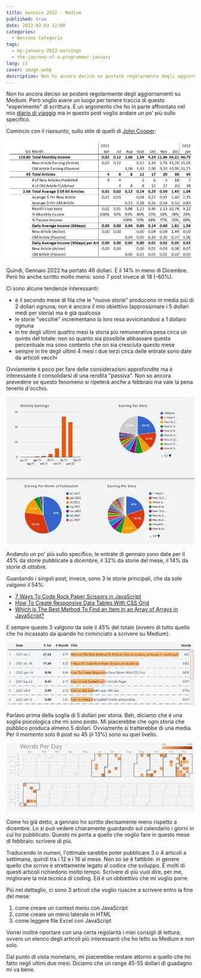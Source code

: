 ```yaml
---
title: Gennaio 2022 - Medium
published: true
date: 2022-02-03 12:00
categories:
  - Nessuna Categoria
tags:
  - my-january-2022-earnings
  - the-journey-of-a-programmer-january
lang: it
cover: image.webp
description: Non ho ancora deciso se posterò regolarmente degli aggiornamenti su Medium. Però voglio avere un luogo per tenere traccia di questo "esperimento" di scrittura. È un argomento che ho in parte affrontato nel mio [diario di viaggio](https://el3um4s.medium.com/the-journey-of-a-programmer-january-2022-65b46994dfa1) ma in questo post voglio andare un po' più sullo specifico.
---
```


Non ho ancora deciso se posterò regolarmente degli aggiornamenti su Medium. Però voglio avere un luogo per tenere traccia di questo "esperimento" di scrittura. È un argomento che ho in parte affrontato nel mio [diario di viaggio](https://el3um4s.medium.com/the-journey-of-a-programmer-january-2022-65b46994dfa1) ma in questo post voglio andare un po' più sullo specifico.

Comincio con il riassunto, sullo stile di quelli di [John Cooper](https://medium.com/@John_Cooper):

![Immagine](./earning.webp)

Quindi, Gennaio 2022 ha portato 46 dollari. È il 14% in meno di Dicembre. Però ho anche scritto molto meno: sono 7 post invece di 18 (-60%).

Ci sono alcune tendenze interessanti:

- è il secondo mese di fila che le "nuove storie" producono in media più di 2 dollari ognuna; non è ancora il mio obiettivo (approssimare i 5 dollari medi per storia) ma è già qualcosa
- le storie "vecchie" incrementano la loro resa avvicinandosi a 1 dollaro ognuna
- in tre degli ultimi quattro mesi la storia più remunerativa pesa circa un quinto del totale: non so quanto sia possibile abbassare questa percentuale ma sono contento che on sia cresciuta questo mese
- sempre in tre degli ultimi 4 mesi i due terzi circa delle entrate sono date da articoli vecchi

Ovviamente è poco per fare delle considerazioni approfondite ma è interessante il consolidarsi di una rendita "passiva". Non so ancora prevedere se questo fenomeno si ripeterà anche a febbraio ma vale la pena tenerlo d'occhio.

![Immagine](./image.webp)

Andando un po' più sullo specifico, le entrate di gennaio sono date per il 45% da storie pubblicate a dicembre, il 32% da storie del mese, il 14% da storie di ottobre.

Guardando i singoli post, invece, sono 3 le storie principali, che da sole valgono il 54%:

- [7 Ways To Code Rock Paper Scissors in JavaScript](https://betterprogramming.pub/7-ways-to-code-rock-paper-scissors-in-javascript-4189a5e7e535)
- [How To Create Responsive Data Tables With CSS Grid](https://betterprogramming.pub/how-to-create-responsive-data-tables-with-css-grid-9e0a37394450)
- [Which is The Best Method To Find an Item in an Array of Arrays in JavaScript?](https://betterprogramming.pub/which-is-the-best-method-to-find-an-item-in-an-array-of-arrays-in-javascript-5f51589d2086)

E sempre queste 3 valgono da sole il 45% del totale (ovvero di tutto quello che ho incassato da quando ho cominciato a scrivere su Medium).

![Immagine](./best-stories.webp)

Parlavo prima della soglia di 5 dollari per storia. Beh, diciamo che è una soglia psicologica che mi sono posto. Mi piacerebbe che ogni storia che pubblico produca almeno 5 dollari. Ovviamente si tratterebbe di una media. Per il momento solo 6 post su 45 (il 13%) sono su quel livello.

![Immagine](./words-per-day.webp)

Come ho già detto, a gennaio ho scritto decisamente meno rispetto a dicembre. Lo si può vedere chiaramente guardando sul calendario i giorni in cui ho pubblicato. Questo mi porta a quello che voglio fare in questo mese di febbraio: scrivere di più.

Traducendo in numeri, l'ottimale sarebbe poter pubblicare 3 o 4 articoli a settimana, quindi tra i 12 e i 16 al mese. Non so se è fattibile: in genere quello che scrivo è strettamente legato al codice che sviluppo. E molti di questi articoli richiedono molto tempo. Scrivere di più vuol dire, per me, migliorare la mia tecnica di coding. Ed è un obbiettivo che mi voglio porre.

Più nel dettaglio, ci sono 3 articoli che voglio riuscire a scrivere entro la fine del mese:

1. come creare un context menu con JavaScript
2. come creare un menù laterale in HTML
3. come leggere file Excel con JavaScript

Vorrei inoltre riportare con una certa regolarità i miei consigli di lettura; ovvero un elenco degli articoli più interessanti che ho letto su Medium e non solo.

Dal punto di vista monetario, mi piacerebbe restare attorno a quello che ho fatto negli ultimi due mesi. Diciamo che un range 45-55 dollari di guadagno mi va bene.
